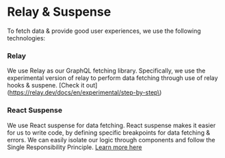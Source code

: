 # Relay & Suspense

To fetch data & provide good user experiences, we use the following technologies:

### Relay

We use Relay as our GraphQL fetching library. Specifically, we use the experimental version of relay to perform data fetching through use of relay hooks & suspene. [Check it out](https://relay.dev/docs/en/experimental/step-by-step\)

### React Suspense

We use React suspense for data fetching. React suspense makes it easier for us to write code, by defining specific breakpoints for data fetching & errors. We can easily isolate our logic through components and follow the Single Responsibility Principle. [Learn more here](https://reactjs.org/docs/concurrent-mode-suspense.html)
